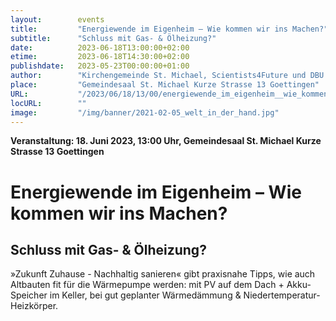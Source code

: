 ```yaml
---
layout:        events
title:         "Energiewende im Eigenheim – Wie kommen wir ins Machen?"
subtitle:      "Schluss mit Gas- & Ölheizung?"
date:          2023-06-18T13:00:00+02:00
etime:         2023-06-18T14:30:00+02:00
publishdate:   2023-05-23T00:00:00+01:00
author:        "Kirchengemeinde St. Michael, Scientists4Future und DBU Initiative Zukunft Zuhause - Nachhaltig sanieren"
place:         "Gemeindesaal St. Michael Kurze Strasse 13 Goettingen"
URL:           "/2023/06/18/13/00/energiewende_im_eigenheim__wie_kommen_wir_ins_machen"
locURL:        ""
image:         "/img/banner/2021-02-05_welt_in_der_hand.jpg"
---
```


**Veranstaltung: 18. Juni 2023, 13:00 Uhr, Gemeindesaal St. Michael Kurze Strasse 13 Goettingen**

Energiewende im Eigenheim – Wie kommen wir ins Machen?
===========

Schluss mit Gas- & Ölheizung?
-----------
»Zukunft Zuhause - Nachhaltig sanieren« gibt praxisnahe Tipps, wie auch Altbauten fit für die Wärmepumpe werden: mit PV auf dem Dach + Akku-Speicher im Keller, bei gut geplanter Wärmedämmung & Niedertemperatur-Heizkörper.

